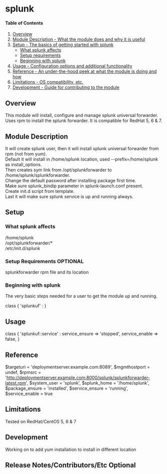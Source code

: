 # splunk

#### Table of Contents

1. [Overview](#overview)
2. [Module Description - What the module does and why it is useful](#module-description)
3. [Setup - The basics of getting started with splunk](#setup)
    * [What splunk affects](#what-splunk-affects)
    * [Setup requirements](#setup-requirements)
    * [Beginning with splunk](#beginning-with-splunk)
4. [Usage - Configuration options and additional functionality](#usage)
5. [Reference - An under-the-hood peek at what the module is doing and how](#reference)
5. [Limitations - OS compatibility, etc.](#limitations)
6. [Development - Guide for contributing to the module](#development)

## Overview

This module will install, configure and manage splunk universal forwarder. Uses rpm to install the splunk forwarder.
It is compatible for RedHat 5, 6 & 7. 

## Module Description

It will create splunk user, then it will install splunk universal forwarder from rpm (not from yum). <br>
Default it will install in /home/splunk location, used --prefix=/home/splunk as install_options. <br>
Then creates sym link from /opt/splunkforwarder to /home/splunk/splunkforwarder. <br>
Change the default password after installing package first time. <br>
Make sure splunk_bindip parameter in splunk-launch.conf present. <br>
Create init.d script from template. <br>
Last it will make sure splunk service is up and running always. <br>

## Setup

### What splunk affects

/home/splunk <br>
/opt/splunkforwarder/* <br>
/etc/init.d/splunk <br>

### Setup Requirements **OPTIONAL**

splunkforwarder rpm file and its location

### Beginning with splunk

The very basic steps needed for a user to get the module up and running.

   class { 'splunkuf' : }

## Usage

   class { 'splunkuf::service' :
     service_ensure => 'stopped',
     service_enable => false,
    }
    
## Reference

  $targeturi      = 'deploymentserver.example.com:8089',
  $mgmthostport   = undef,
  $rpmsrc         = 'http://deploymentserver.example.com:8000/splunk/splunkforwarder-latest.rpm',
  $system_user    = 'splunk',
  $splunk_home    = '/home/splunk',
  $package_ensure = 'installed',
  $service_ensure = 'running',
  $service_enable = true

## Limitations

Tested on RedHat/CentOS 5, 6 & 7

## Development

Working on to add yum installation to install in different location

## Release Notes/Contributors/Etc **Optional**


